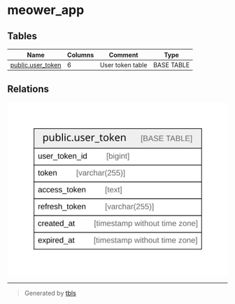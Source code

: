 # meower_app

## Tables

| Name                                      | Columns | Comment          | Type       |
| ----------------------------------------- | ------- | ---------------- | ---------- |
| [public.user_token](public.user_token.md) | 6       | User token table | BASE TABLE |

## Relations

![er](schema.svg)

---

> Generated by [tbls](https://github.com/k1LoW/tbls)
